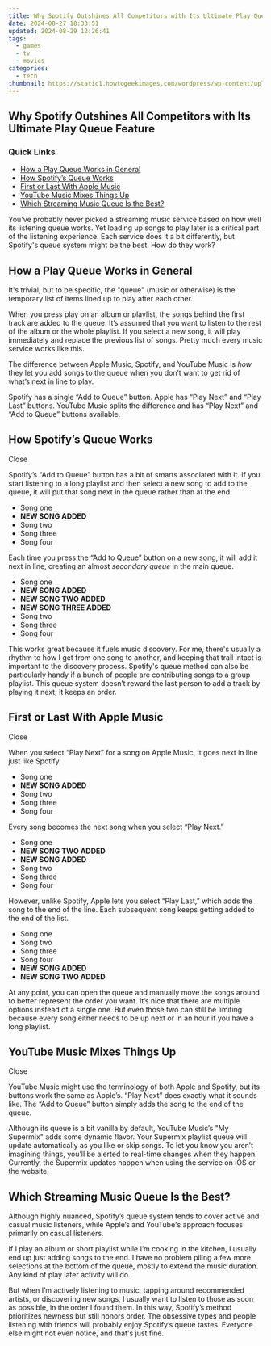 ```yaml
---
title: Why Spotify Outshines All Competitors with Its Ultimate Play Queue Feature
date: 2024-08-27 18:33:51
updated: 2024-08-29 12:26:41
tags:
  - games
  - tv
  - movies
categories:
  - tech
thumbnail: https://static1.howtogeekimages.com/wordpress/wp-content/uploads/2024/04/screen-of-a-smartphone-with-the-spotify-play-queue-open-and-the-spotify-logo-in-front.jpg
---
```


## Why Spotify Outshines All Competitors with Its Ultimate Play Queue Feature

### Quick Links

* [How a Play Queue Works in General](https://instagram-videos.techidaily.com/new-instagram-artistry-the-top-image-enhancers-for-2024/)
* [How Spotify’s Queue Works](https://youtube-tips.techidaily.com/avigating-backwards-youtubes-way-to-rearrange-watch-queue-for-2024/)
* [First or Last With Apple Music](https://instagram-video-files.techidaily.com/new-in-2024-streamlining-social-media-posting-vimeo-on-instagram/)
* [YouTube Music Mixes Things Up](https://visual-screen-recording.techidaily.com/record-your-games-effortlessly-without-relying-on-microsoft/)
* [Which Streaming Music Queue Is the Best?](https://screen-video-capture.techidaily.com/updated-advanced-techniques-in-itunes-video-saving/)

 You've probably never picked a streaming music service based on how well its listening queue works. Yet loading up songs to play later is a critical part of the listening experience. Each service does it a bit differently, but Spotify's queue system might be the best. How do they work?

##  How a Play Queue Works in General

 It's trivial, but to be specific, the "queue" (music or otherwise) is the temporary list of items lined up to play after each other.

 When you press play on an album or playlist, the songs behind the first track are added to the queue. It’s assumed that you want to listen to the rest of the album or the whole playlist. If you select a new song, it will play immediately and replace the previous list of songs. Pretty much every music service works like this.

 The difference between Apple Music, Spotify, and YouTube Music is _how_ they let you add songs to the queue when you don’t want to get rid of what’s next in line to play.

 Spotify has a single “Add to Queue” button. Apple has “Play Next” and “Play Last” buttons. YouTube Music splits the difference and has “Play Next” and “Add to Queue” buttons available.

##  How Spotify’s Queue Works

Close 

 Spotify’s “Add to Queue” button has a bit of smarts associated with it. If you start listening to a long playlist and then select a new song to add to the queue, it will put that song next in the queue rather than at the end.

* Song one
* **NEW SONG ADDED**
* Song two
* Song three
* Song four

 Each time you press the “Add to Queue” button on a new song, it will add it next in line, creating an almost _secondary queue_ in the main queue.

* Song one
* **NEW SONG ADDED**
* **NEW SONG TWO ADDED**
* **NEW SONG THREE ADDED**
* Song two
* Song three
* Song four

 This works great because it fuels music discovery. For me, there's usually a rhythm to how I get from one song to another, and keeping that trail intact is important to the discovery process. Spotify's queue method can also be particularly handy if a bunch of people are contributing songs to a group playlist. This queue system doesn’t reward the last person to add a track by playing it next; it keeps an order.

##  First or Last With Apple Music

Close 

 When you select “Play Next” for a song on Apple Music, it goes next in line just like Spotify.

* Song one
* **NEW SONG ADDED**
* Song two
* Song three
* Song four

 Every song becomes the next song when you select “Play Next.”

* Song one
* **NEW SONG TWO ADDED**
* **NEW SONG ADDED**
* Song two
* Song three
* Song four

 However, unlike Spotify, Apple lets you select “Play Last,” which adds the song to the end of the line. Each subsequent song keeps getting added to the end of the list.

* Song one
* Song two
* Song three
* Song four
* **NEW SONG ADDED**
* **NEW SONG TWO ADDED**

 At any point, you can open the queue and manually move the songs around to better represent the order you want. It’s nice that there are multiple options instead of a single one. But even those two can still be limiting because every song either needs to be up next or in an hour if you have a long playlist.

##  YouTube Music Mixes Things Up

Close 

 YouTube Music might use the terminology of both Apple and Spotify, but its buttons work the same as Apple’s. “Play Next” does exactly what it sounds like. The “Add to Queue” button simply adds the song to the end of the queue.

 Although its queue is a bit vanilla by default, YouTube Music’s "My Supermix" adds some dynamic flavor. Your Supermix playlist queue will update automatically as you like or skip songs. To let you know you aren’t imagining things, you’ll be alerted to real-time changes when they happen. Currently, the Supermix updates happen when using the service on iOS or the website.

##  Which Streaming Music Queue Is the Best?

 Although highly nuanced, Spotify’s queue system tends to cover active and casual music listeners, while Apple’s and YouTube's approach focuses primarily on casual listeners.

 If I play an album or short playlist while I’m cooking in the kitchen, I usually end up just adding songs to the end. I have no problem piling a few more selections at the bottom of the queue, mostly to extend the music duration. Any kind of play later activity will do.

 But when I’m actively listening to music, tapping around recommended artists, or discovering new songs, I usually want to listen to those as soon as possible, in the order I found them. In this way, Spotify’s method prioritizes newness but still honors order. The obsessive types and people listening with friends will probably enjoy Spotify’s queue tastes. Everyone else might not even notice, and that's just fine.

<ins class="adsbygoogle"
     style="display:block"
     data-ad-format="autorelaxed"
     data-ad-client="ca-pub-7571918770474297"
     data-ad-slot="1223367746"></ins>



<ins class="adsbygoogle"
     style="display:block"
     data-ad-client="ca-pub-7571918770474297"
     data-ad-slot="8358498916"
     data-ad-format="auto"
     data-full-width-responsive="true"></ins>
